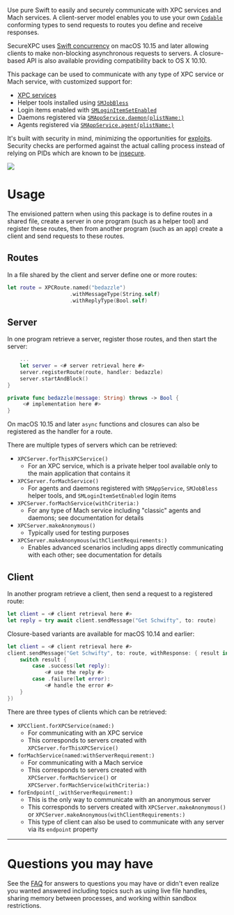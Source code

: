Use pure Swift to easily and securely communicate with XPC services and Mach services. A client-server model enables you
to use your own [`Codable`](https://developer.apple.com/documentation/swift/codable) conforming types to send requests
to routes you define and receive responses. 

SecureXPC uses [Swift concurrency](https://docs.swift.org/swift-book/LanguageGuide/Concurrency.html) on macOS 10.15 and
later allowing clients to make non-blocking asynchronous requests to servers. A closure-based API is also available
providing compatibility back to OS X 10.10.

This package can be used to communicate with any type of XPC service or Mach service, with customized support for:
- [XPC services](https://developer.apple.com/library/archive/documentation/MacOSX/Conceptual/BPSystemStartup/Chapters/CreatingXPCServices.html)
- Helper tools installed using 
  [`SMJobBless`](https://developer.apple.com/documentation/servicemanagement/1431078-smjobbless)
- Login items enabled with 
  [`SMLoginItemSetEnabled`](https://developer.apple.com/documentation/servicemanagement/1501557-smloginitemsetenabled)
- Daemons registered via 
  [`SMAppService.daemon(plistName:)`](https://developer.apple.com/documentation/servicemanagement/smappservice/3945410-daemon)
- Agents registered via 
  [`SMAppService.agent(plistName:)`](https://developer.apple.com/documentation/servicemanagement/smappservice/3945409-agent)

It's built with security in mind, minimizing the opportunities for 
[exploits](https://objectivebythesea.com/v3/talks/OBTS_v3_wReguła.pdf). Security checks are performed against the actual
calling process instead of relying on PIDs which are known to be
[insecure](https://saelo.github.io/presentations/warcon18_dont_trust_the_pid.pdf).

[![](https://img.shields.io/endpoint?url=https%3A%2F%2Fswiftpackageindex.com%2Fapi%2Fpackages%2Ftrilemma-dev%2FSecureXPC%2Fbadge%3Ftype%3Dswift-versions)](https://swiftpackageindex.com/trilemma-dev/SecureXPC)

# Usage
The envisioned pattern when using this package is to define routes in a shared file, create a server in one program
(such as a helper tool) and register these routes, then from another program (such as an app) create a client and send
requests to these routes.

## Routes
In a file shared by the client and server define one or more routes:
```swift
let route = XPCRoute.named("bedazzle")
                    .withMessageType(String.self)
                    .withReplyType(Bool.self)
```

## Server
In one program retrieve a server, register those routes, and then start the server:
```swift
    ...
    let server = <# server retrieval here #>
    server.registerRoute(route, handler: bedazzle)
    server.startAndBlock()
}

private func bedazzle(message: String) throws -> Bool {
     <# implementation here #>
}
```

On macOS 10.15 and later `async` functions and closures can also be registered as the handler for a route.

There are multiple types of servers which can be retrieved:
 - `XPCServer.forThisXPCService()`
     - For an XPC service, which is a private helper tool available only to the main application that contains it
 - `XPCServer.forMachService()`
     - For agents and daemons registered with `SMAppService`, `SMJobBless` helper tools, and `SMLoginItemSetEnabled`
       login items
 - `XPCServer.forMachService(withCriteria:)`
     - For any type of Mach service including "classic" agents and daemons; see documentation for details
 - `XPCServer.makeAnonymous()`
     - Typically used for testing purposes
 - `XPCServer.makeAnonymous(withClientRequirements:)`
     - Enables advanced scenarios including apps directly communicating with each other; see documentation for details

## Client
In another program retrieve a client, then send a request to a registered route:
```swift
let client = <# client retrieval here #>
let reply = try await client.sendMessage("Get Schwifty", to: route)
```

Closure-based variants are available for macOS 10.14 and earlier:
```swift
let client = <# client retrieval here #>
client.sendMessage("Get Schwifty", to: route, withResponse: { result in
    switch result {
        case .success(let reply):
            <# use the reply #>
        case .failure(let error):
            <# handle the error #>
    }
})
```

There are three types of clients which can be retrieved:
 - `XPCClient.forXPCService(named:)`
     - For communicating with an XPC service
     - This corresponds to servers created with `XPCServer.forThisXPCService()`
 - `forMachService(named:withServerRequirement:)`
     - For communicating with a Mach service
     - This corresponds to servers created with `XPCServer.forMachService()` or
       `XPCServer.forMachService(withCriteria:)`
 - `forEndpoint(_:withServerRequirement:)`
    - This is the only way to communicate with an anonymous server
    - This corresponds to servers created with `XPCServer.makeAnonymous()` or
      `XPCServer.makeAnonymous(withClientRequirements:)`
    - This type of client can also be used to communicate with any server via its `endpoint` property

---

# Questions you may have
See the [FAQ](FAQ.md) for answers to questions you may have or didn't even realize you wanted answered including topics
such as using live file handles, sharing memory between processes, and working within sandbox restrictions.
